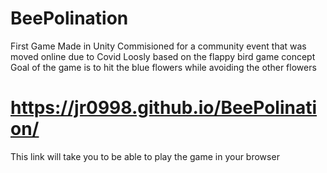 # BeePolination
First Game Made in Unity
Commisioned for a community event that was moved online due to Covid
Loosly based on the flappy bird game concept
Goal of the game is to hit the blue flowers while avoiding the other flowers
# https://jr0998.github.io/BeePolination/
 This link will take you to be able to play the game in your browser
